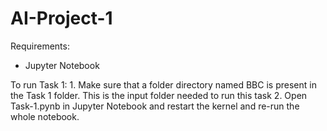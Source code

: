 # AI-Project-1
 
Requirements: 
- Jupyter Notebook 


To run Task 1:
	1. Make sure that a folder directory named BBC is present in the Task 1 folder. This is the input folder needed to run this task
	2. Open Task-1.pynb in Jupyter Notebook and restart the kernel and re-run the whole notebook. 

